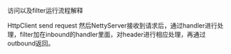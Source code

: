 访问以及filter运行流程解释

HttpClient send request
然后NettyServer接收到请求后，通过handler进行处理，filter加在inbound的handler里面，对header进行相应处理，再通过outbound返回。

